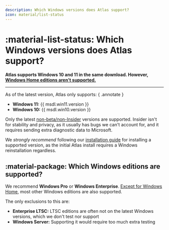 ```yaml
---
description: Which Windows versions does Atlas support?
icon: material/list-status
---
```


# :material-list-status: Which Windows versions does Atlas support?

**Atlas supports Windows 10 and 11 in the same download. However, [Windows Home editions aren't supported.](windows-home.md)**

---

As of the latest version, Atlas only supports:
{ .annotate }

- **Windows 11:** {{ msdl.win11.version }}
- **Windows 10:** {{ msdl.win10.version }}

Only the latest [non-beta/non-Insider](https://en.wikipedia.org/wiki/Windows_Insider) versions are supported. Insider isn't for stability and privacy, as it usually has bugs we can't account for, and it requires sending extra diagnostic data to Microsoft.

We *strongly recommend* following our [installation guide](../getting-started/installation.md) for installing a supported version, as the initial Atlas install requires a Windows reinstallation regardless.

## :material-package: Which Windows editions are supported?

We recommend **Windows Pro** or **Windows Enterprise**. [Except for Windows Home](windows-home.md), most other Windows editions are also supported.

The only exclusions to this are:

- **Enterprise LTSC:** LTSC editions are often not on the latest Windows versions, which we don't test nor support
- **Windows Server:** Supporting it would require too much extra testing
